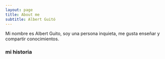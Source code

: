 ```yaml
---
layout: page
title: About me
subtitle: Albert Guitó
---
```


Mi nombre es Albert Guito, soy una persona inquieta, me gusta enseñar y compartir conocimientos.

### mi historia

